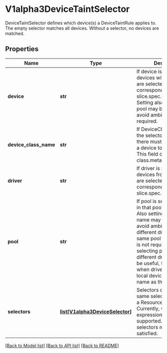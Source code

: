 # V1alpha3DeviceTaintSelector

DeviceTaintSelector defines which device(s) a DeviceTaintRule applies to. The empty selector matches all devices. Without a selector, no devices are matched.

## Properties
Name | Type | Description | Notes
------------ | ------------- | ------------- | -------------
**device** | **str** | If device is set, only devices with that name are selected. This field corresponds to slice.spec.devices[].name.  Setting also driver and pool may be required to avoid ambiguity, but is not required. | [optional] 
**device_class_name** | **str** | If DeviceClassName is set, the selectors defined there must be satisfied by a device to be selected. This field corresponds to class.metadata.name. | [optional] 
**driver** | **str** | If driver is set, only devices from that driver are selected. This fields corresponds to slice.spec.driver. | [optional] 
**pool** | **str** | If pool is set, only devices in that pool are selected.  Also setting the driver name may be useful to avoid ambiguity when different drivers use the same pool name, but this is not required because selecting pools from different drivers may also be useful, for example when drivers with node-local devices use the node name as their pool name. | [optional] 
**selectors** | [**list[V1alpha3DeviceSelector]**](V1alpha3DeviceSelector.md) | Selectors contains the same selection criteria as a ResourceClaim. Currently, CEL expressions are supported. All of these selectors must be satisfied. | [optional] 

[[Back to Model list]](../README.md#documentation-for-models) [[Back to API list]](../README.md#documentation-for-api-endpoints) [[Back to README]](../README.md)


